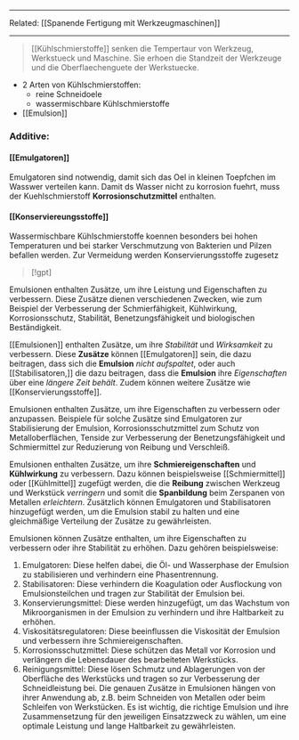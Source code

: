
-- -
Related:
[[Spanende Fertigung mit Werkzeugmaschinen]]
-- -
> [[Kühlschmierstoffe]] senken die Tempertaur von Werkzeug, Werkstueck und Maschine. Sie erhoen die Standzeit der Werkzeuge und die Oberflaechenguete der Werkstuecke.

- 2 Arten von Kühlschmierstoffen:
	- reine Schneidoele
	- wassermischbare Kühlschmierstoffe
-  [[Emulsion]]

### Additive:
#### [[Emulgatoren]]
Emulgatoren sind notwendig, damit sich das Oel in kleinen Toepfchen im Wasswer verteilen kann. Damit ds Wasser nicht zu korrosion fuehrt, muss der Kuehlschmierstoff **Korrosionschutzmittel** enthalten.
#### [[Konserviereungsstoffe]]
Wassermischbare Kühlschmierstoffe koennen besonders bei hohen Temperaturen und bei starker Verschmutzung von Bakterien und Pilzen befallen werden. Zur Vermeidung werden Konservierungsstoffe zugesetz


> [!gpt] 

Emulsionen enthalten Zusätze, um ihre Leistung und Eigenschaften zu verbessern. Diese Zusätze dienen verschiedenen Zwecken, wie zum Beispiel der Verbesserung der Schmierfähigkeit, Kühlwirkung, Korrosionsschutz, Stabilität, Benetzungsfähigkeit und biologischen Beständigkeit.

[[Emulsionen]] enthalten Zusätze, um ihre *Stabilität* und *Wirksamkeit* zu verbessern. Diese **Zusätze** können [[Emulgatoren]] sein, die dazu beitragen, dass sich die **Emulsion** *nicht aufspaltet*, oder auch [[Stabilisatoren,]] die dazu beitragen, dass die **Emulsion** ihre *Eigenschaften* über eine *längere Zeit behält*. Zudem können weitere Zusätze wie [[Konservierungsstoffe]]. 

Emulsionen enthalten Zusätze, um ihre Eigenschaften zu verbessern oder anzupassen. Beispiele für solche Zusätze sind Emulgatoren zur Stabilisierung der Emulsion, Korrosionsschutzmittel zum Schutz von Metalloberflächen, Tenside zur Verbesserung der Benetzungsfähigkeit und Schmiermittel zur Reduzierung von Reibung und Verschleiß.

Emulsionen enthalten Zusätze, um ihre **Schmiereigenschaften** und **Kühlwirkung** zu verbessern. Dazu können beispielsweise [[Schmiermittel]] oder [[Kühlmittel]] zugefügt werden, die die **Reibung** zwischen Werkzeug und Werkstück *verringern* und somit die **Spanbildung** beim Zerspanen von Metallen *erleichtern*. Zusätzlich können Emulgatoren und Stabilisatoren hinzugefügt werden, um die Emulsion stabil zu halten und eine gleichmäßige Verteilung der Zusätze zu gewährleisten.

Emulsionen können Zusätze enthalten, um ihre Eigenschaften zu verbessern oder ihre Stabilität zu erhöhen. Dazu gehören beispielsweise:
1. Emulgatoren: Diese helfen dabei, die Öl- und Wasserphase der Emulsion zu stabilisieren und verhindern eine Phasentrennung.
2. Stabilisatoren: Diese verhindern die Koagulation oder Ausflockung von Emulsionsteilchen und tragen zur Stabilität der Emulsion bei.
3. Konservierungsmittel: Diese werden hinzugefügt, um das Wachstum von Mikroorganismen in der Emulsion zu verhindern und ihre Haltbarkeit zu erhöhen.
4. Viskositätsregulatoren: Diese beeinflussen die Viskosität der Emulsion und verbessern ihre Schmiereigenschaften.
5. Korrosionsschutzmittel: Diese schützen das Metall vor Korrosion und verlängern die Lebensdauer des bearbeiteten Werkstücks.
6. Reinigungsmittel: Diese lösen Schmutz und Ablagerungen von der Oberfläche des Werkstücks und tragen so zur Verbesserung der Schneidleistung bei.
Die genauen Zusätze in Emulsionen hängen von ihrer Anwendung ab, z.B. beim Schneiden von Metallen oder beim Schleifen von Werkstücken. Es ist wichtig, die richtige Emulsion und ihre Zusammensetzung für den jeweiligen Einsatzzweck zu wählen, um eine optimale Leistung und lange Haltbarkeit zu gewährleisten.